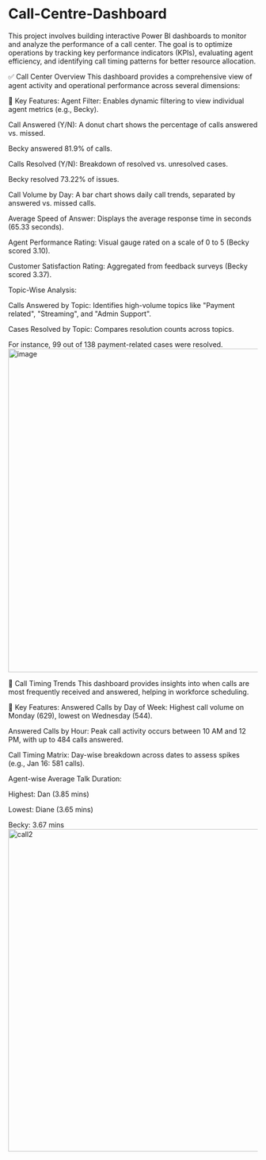 # Call-Centre-Dashboard
This project involves building interactive Power BI dashboards to monitor and analyze the performance of a call center. The goal is to optimize operations by tracking key performance indicators (KPIs), evaluating agent efficiency, and identifying call timing patterns for better resource allocation.

✅ Call Center Overview
This dashboard provides a comprehensive view of agent activity and operational performance across several dimensions:

📌 Key Features:
Agent Filter: Enables dynamic filtering to view individual agent metrics (e.g., Becky).

Call Answered (Y/N): A donut chart shows the percentage of calls answered vs. missed.

Becky answered 81.9% of calls.

Calls Resolved (Y/N): Breakdown of resolved vs. unresolved cases.

Becky resolved 73.22% of issues.

Call Volume by Day: A bar chart shows daily call trends, separated by answered vs. missed calls.

Average Speed of Answer: Displays the average response time in seconds (65.33 seconds).

Agent Performance Rating: Visual gauge rated on a scale of 0 to 5 (Becky scored 3.10).

Customer Satisfaction Rating: Aggregated from feedback surveys (Becky scored 3.37).

Topic-Wise Analysis:

Calls Answered by Topic: Identifies high-volume topics like "Payment related", "Streaming", and "Admin Support".

Cases Resolved by Topic: Compares resolution counts across topics.

For instance, 99 out of 138 payment-related cases were resolved.
<img width="1158" height="652" alt="image" src="https://github.com/user-attachments/assets/7ae294a2-bbdf-4494-a5b4-92a806947be8" />

📅 Call Timing Trends
This dashboard provides insights into when calls are most frequently received and answered, helping in workforce scheduling.

📌 Key Features:
Answered Calls by Day of Week: Highest call volume on Monday (629), lowest on Wednesday (544).

Answered Calls by Hour: Peak call activity occurs between 10 AM and 12 PM, with up to 484 calls answered.

Call Timing Matrix: Day-wise breakdown across dates to assess spikes (e.g., Jan 16: 581 calls).

Agent-wise Average Talk Duration:

Highest: Dan (3.85 mins)

Lowest: Diane (3.65 mins)

Becky: 3.67 mins
<img width="1162" height="650" alt="call2" src="https://github.com/user-attachments/assets/cc0f784a-6ab1-4830-80a0-d9b6eb67b3ee" />
